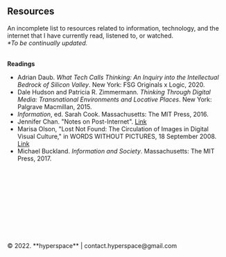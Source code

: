 ## Resources
An incomplete list to resources related to information, technology, and the internet that I have currently read, listened to, or watched.
<br>
_*To be continually updated._
<br>
<br>

**Readings**<br>
* Adrian Daub. _What Tech Calls Thinking: An Inquiry into the Intellectual Bedrock of Silicon Valley_. New York: FSG Originals x Logic, 2020.<br>
* Dale Hudson and Patricia R. Zimmermann. *Thinking Through Digital Media: Transnational Environments and Locative Places*. New York: Palgrave Macmillan, 2015.<br>
* _Information_, ed. Sarah Cook. Massachusetts: The MIT Press, 2016.<br>
* Jennifer Chan. "Notes on Post-Internet". [Link](https://www.academia.edu/7508373/Notes_on_Post_Internet)<br>
* Marisa Olson, "Lost Not Found: The Circulation of Images in Digital Visual Culture," in WORDS WITHOUT PICTURES, 18 September 2008. [Link](https://www.academia.edu/26348235/_Lost_Not_Found_The_Circulation_of_Images_in_Digital_Visual_Culture_from_Words_Without_Pictures)<br>
* Michael Buckland. *Information and Society*. Massachusetts: The MIT Press, 2017.<br>

<br>
<br>
<br>
<br>
<br>
<br>
<br>
<br>
<br>
<br>
© 2022. **hyperspace** | contact.hyperspace@gmail.com
